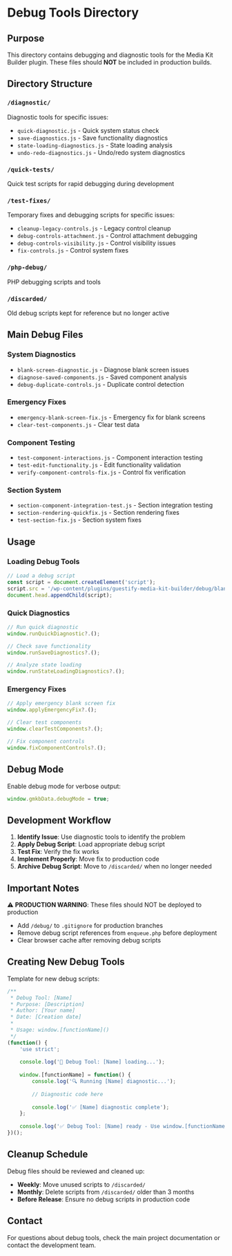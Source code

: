 # Debug Tools Directory

## Purpose

This directory contains debugging and diagnostic tools for the Media Kit Builder plugin. These files should **NOT** be included in production builds.

## Directory Structure

### `/diagnostic/`
Diagnostic tools for specific issues:
- `quick-diagnostic.js` - Quick system status check
- `save-diagnostics.js` - Save functionality diagnostics
- `state-loading-diagnostics.js` - State loading analysis
- `undo-redo-diagnostics.js` - Undo/redo system diagnostics

### `/quick-tests/`
Quick test scripts for rapid debugging during development

### `/test-fixes/`
Temporary fixes and debugging scripts for specific issues:
- `cleanup-legacy-controls.js` - Legacy control cleanup
- `debug-controls-attachment.js` - Control attachment debugging
- `debug-controls-visibility.js` - Control visibility issues
- `fix-controls.js` - Control system fixes

### `/php-debug/`
PHP debugging scripts and tools

### `/discarded/`
Old debug scripts kept for reference but no longer active

## Main Debug Files

### System Diagnostics
- `blank-screen-diagnostic.js` - Diagnose blank screen issues
- `diagnose-saved-components.js` - Saved component analysis
- `debug-duplicate-controls.js` - Duplicate control detection

### Emergency Fixes
- `emergency-blank-screen-fix.js` - Emergency fix for blank screens
- `clear-test-components.js` - Clear test data

### Component Testing
- `test-component-interactions.js` - Component interaction testing
- `test-edit-functionality.js` - Edit functionality validation
- `verify-component-controls-fix.js` - Control fix verification

### Section System
- `section-component-integration-test.js` - Section integration testing
- `section-rendering-quickfix.js` - Section rendering fixes
- `test-section-fix.js` - Section system fixes

## Usage

### Loading Debug Tools

```javascript
// Load a debug script
const script = document.createElement('script');
script.src = '/wp-content/plugins/guestify-media-kit-builder/debug/blank-screen-diagnostic.js';
document.head.appendChild(script);
```

### Quick Diagnostics

```javascript
// Run quick diagnostic
window.runQuickDiagnostic?.();

// Check save functionality
window.runSaveDiagnostics?.();

// Analyze state loading
window.runStateLoadingDiagnostics?.();
```

### Emergency Fixes

```javascript
// Apply emergency blank screen fix
window.applyEmergencyFix?.();

// Clear test components
window.clearTestComponents?.();

// Fix component controls
window.fixComponentControls?.();
```

## Debug Mode

Enable debug mode for verbose output:
```javascript
window.gmkbData.debugMode = true;
```

## Development Workflow

1. **Identify Issue**: Use diagnostic tools to identify the problem
2. **Apply Debug Script**: Load appropriate debug script
3. **Test Fix**: Verify the fix works
4. **Implement Properly**: Move fix to production code
5. **Archive Debug Script**: Move to `/discarded/` when no longer needed

## Important Notes

⚠️ **PRODUCTION WARNING**: These files should NOT be deployed to production
- Add `/debug/` to `.gitignore` for production branches
- Remove debug script references from `enqueue.php` before deployment
- Clear browser cache after removing debug scripts

## Creating New Debug Tools

Template for new debug scripts:
```javascript
/**
 * Debug Tool: [Name]
 * Purpose: [Description]
 * Author: [Your name]
 * Date: [Creation date]
 * 
 * Usage: window.[functionName]()
 */
(function() {
    'use strict';
    
    console.log('🔧 Debug Tool: [Name] loading...');
    
    window.[functionName] = function() {
        console.log('🔍 Running [Name] diagnostic...');
        
        // Diagnostic code here
        
        console.log('✅ [Name] diagnostic complete');
    };
    
    console.log('✅ Debug Tool: [Name] ready - Use window.[functionName]()');
})();
```

## Cleanup Schedule

Debug files should be reviewed and cleaned up:
- **Weekly**: Move unused scripts to `/discarded/`
- **Monthly**: Delete scripts from `/discarded/` older than 3 months
- **Before Release**: Ensure no debug scripts in production code

## Contact

For questions about debug tools, check the main project documentation or contact the development team.
